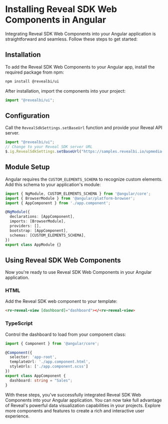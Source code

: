 # Installing Reveal SDK Web Components in Angular

Integrating Reveal SDK Web Components into your Angular application is straightforward and seamless. Follow these steps to get started:

## Installation

To add the Reveal SDK Web Components to your Angular app, install the required package from npm:

```bash npm2yarn
npm install @revealbi/ui
```

After installation, import the components into your project:
```js
import "@revealbi/ui";
```

## Configuration

Call the `RevealSdkSettings.setBaseUrl` function and provide your Reveal API server.

```ts
import "@revealbi/ui";
// Change to your Reveal SDK server URL
$.ig.RevealSdkSettings.setBaseUrl("https://samples.revealbi.io/upmedia-backend/reveal-api/");
```

## Module Setup

Angular requires the `CUSTOM_ELEMENTS_SCHEMA` to recognize custom elements. Add this schema to your application's module:

```ts
import { NgModule, CUSTOM_ELEMENTS_SCHEMA } from '@angular/core';
import { BrowserModule } from '@angular/platform-browser';
import { AppComponent } from './app.component';

@NgModule({
  declarations: [AppComponent],
  imports: [BrowserModule],
  providers: [],
  bootstrap: [AppComponent],
  schemas: [CUSTOM_ELEMENTS_SCHEMA],
})
export class AppModule {}
```

## Using Reveal SDK Web Components

Now you're ready to use Reveal SDK Web Components in your Angular application.

### HTML

Add the Reveal SDK web component to your template:

```html
<rv-reveal-view [dashboard]="dashboard"></<rv-reveal-view>
```

### TypeScript

Control the dashboard to load from your component class:

```ts
import { Component } from '@angular/core';

@Component({
  selector: 'app-root',
  templateUrl: './app.component.html',
  styleUrls: ['./app.component.scss']
})
export class AppComponent {
  dashboard: string = "Sales";
}
```

With these steps, you've successfully integrated Reveal SDK Web Components into your Angular application. You can now take full advantage of Reveal's powerful data visualization capabilities in your projects. Explore more components and features to create a rich and interactive user experience.